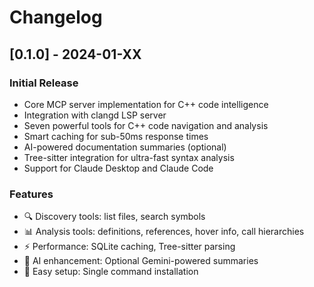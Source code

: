 # Changelog

## [0.1.0] - 2024-01-XX

### Initial Release
- Core MCP server implementation for C++ code intelligence
- Integration with clangd LSP server
- Seven powerful tools for C++ code navigation and analysis
- Smart caching for sub-50ms response times
- AI-powered documentation summaries (optional)
- Tree-sitter integration for ultra-fast syntax analysis
- Support for Claude Desktop and Claude Code

### Features
- 🔍 Discovery tools: list files, search symbols
- 📊 Analysis tools: definitions, references, hover info, call hierarchies
- ⚡ Performance: SQLite caching, Tree-sitter parsing
- 🤖 AI enhancement: Optional Gemini-powered summaries
- 🚀 Easy setup: Single command installation
